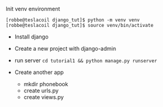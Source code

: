 
Init venv environment

    [robbe@teslacoil django_tut]$ python -m venv venv
    [robbe@teslacoil django_tut]$ source venv/bin/activate

- Install django
- Create a new project with django-admin
- run server `cd tutorial1 && python manage.py runserver`

- Create another app
  - mkdir phonebook
  - create urls.py
  - create views.py


